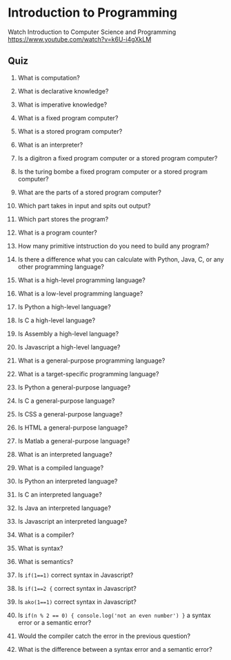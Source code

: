 # Introduction to Programming

Watch Introduction to Computer Science and Programming 
https://www.youtube.com/watch?v=k6U-i4gXkLM

## Quiz

1. What is computation?
2. What is declarative knowledge?
3. What is imperative knowledge?
4. What is a fixed program computer?
5. What is a stored program computer?
6. What is an interpreter?
7. Is a digitron a fixed program computer or a stored program computer?
8. Is the turing bombe a fixed program computer or a stored program computer?

1. What are the parts of a stored program computer?
2. Which part takes in input and spits out output?
3. Which part stores the program?
4. What is a program counter?
5. How many primitive intstruction do you need to build any program?
6. Is there a difference what you can calculate with Python, Java, C, or any other programming language?

1. What is a high-level programming language?
2. What is a low-level programming language?
3. Is Python a high-level language?
4. Is C a high-level language?
5. Is Assembly a high-level language?
6. Is Javascript a high-level language?

1. What is a general-purpose programming language?
2. What is a target-specific programming language?
3. Is Python a general-purpose language?
4. Is C a general-purpose language?
5. Is CSS a general-purpose language?
6. Is HTML a general-purpose language?
7. Is Matlab a general-purpose language?

1. What is an interpreted language?
2. What is a compiled language?
3. Is Python an interpreted language?
4. Is C an interpreted language?
5. Is Java an interpreted language?
6. Is Javascript an interpreted language?
7. What is a compiler?

1. What is syntax?
2. What is semantics?
3. Is `if(1==1)` correct syntax in Javascript?
4. Is `if(1==2 {` correct syntax in Javascript?
5. Is `ako(1==1)` correct syntax in Javascript?
6. Is `if(n % 2 == 0) { console.log('not an even number') }` a syntax error or a semantic error?
7. Would the compiler catch the error in the previous question?
8. What is the difference between a syntax error and a semantic error?
